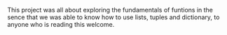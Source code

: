 This project was all about exploring the fundamentals of funtions in the sence that we was able to know how to use lists, tuples and dictionary, to anyone who is reading this welcome.

